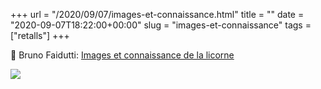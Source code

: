+++
url = "/2020/09/07/images-et-connaissance.html"
title = ""
date = "2020-09-07T18:22:00+00:00"
slug = "images-et-connaissance"
tags = ["retalls"]
+++

📎 Bruno Faidutti: [Images et connaissance de la licorne](http://www.faidutti.com/unicorn/unicorn.htm)

<a href="http://www.faidutti.com/unicorn/unicorn.htm" class="image"><img src="/uploads/2020/54fd6f1e86.jpg" /></a>
